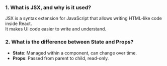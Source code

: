 ### 1. What is JSX, and why is it used?
JSX is a syntax extension for JavaScript that allows writing HTML-like code inside React.  
It makes UI code easier to write and understand.

### 2. What is the difference between State and Props?
- **State**: Managed within a component, can change over time.  
- **Props**: Passed from parent to child, read-only.
